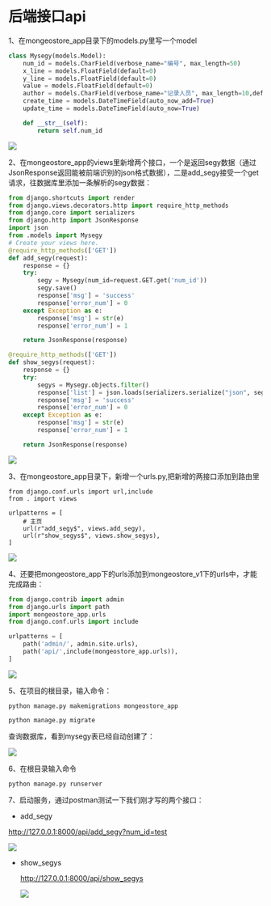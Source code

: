 # 后端接口api



1、在mongeostore_app目录下的models.py里写一个model

```python
class Mysegy(models.Model):
    num_id = models.CharField(verbose_name="编号", max_length=50)
    x_line = models.FloatField(default=0)
    y_line = models.FloatField(default=0)
    value = models.FloatField(default=0)
    author = models.CharField(verbose_name="记录人员", max_length=10,default="henggao")
    create_time = models.DateTimeField(auto_now_add=True)
    update_time = models.DateTimeField(auto_now=True)

    def __str__(self):
        return self.num_id

```

![](IMG/微信截图_20200828152321.png)



2、在mongeostore_app的views里新增两个接口，一个是返回segy数据（通过JsonResponse返回能被前端识别的json格式数据），二是add_segy接受一个get请求，往数据库里添加一条解析的segy数据：

```python
from django.shortcuts import render
from django.views.decorators.http import require_http_methods
from django.core import serializers
from django.http import JsonResponse
import json
from .models import Mysegy
# Create your views here.
@require_http_methods(['GET'])
def add_segy(request):
    response = {}
    try:
        segy = Mysegy(num_id=request.GET.get('num_id'))
        segy.save()
        response['msg'] = 'success'
        response['error_num'] = 0
    except Exception as e:
        response['msg'] = str(e)
        response['error_num'] = 1

    return JsonResponse(response)

@require_http_methods(['GET'])
def show_segys(request):
    response = {}
    try:
        segys = Mysegy.objects.filter()
        response['list'] = json.loads(serializers.serialize("json", segys))
        response['msg'] = 'success'
        response['error_num'] = 0
    except Exception as e:
        response['msg'] = str(e)
        response['error_num'] = 1

    return JsonResponse(response)
```

![](IMG/微信截图_20200828152034.png)

3、在mongeostore_app目录下，新增一个urls.py,把新增的两接口添加到路由里

```
from django.conf.urls import url,include 
from . import views

urlpatterns = [
    # 主页
    url(r"add_segy$", views.add_segy),
    url(r"show_segys$", views.show_segys),
]
```

![](IMG/微信截图_20200827211130.png)



4、还要把mongeostore_app下的urls添加到mongeostore_v1下的urls中，才能完成路由：

```python
from django.contrib import admin
from django.urls import path
import mongeostore_app.urls
from django.conf.urls import include

urlpatterns = [
    path('admin/', admin.site.urls),
    path('api/',include(mongeostore_app.urls)),
]

```

![](IMG/微信截图_20200827212215.png)



5、在项目的根目录，输入命令：

```
python manage.py makemigrations mongeostore_app

python manage.py migrate
```

查询数据库，看到mysegy表已经自动创建了：

![](IMG/微信截图_20200827212319.png)



6、在根目录输入命令

```
python manage.py runserver
```



7、启动服务，通过postman测试一下我们刚才写的两个接口：

- add_segy

http://127.0.0.1:8000/api/add_segy?num_id=test

![](IMG/微信截图_20200827213909.png)



- show_segys

  http://127.0.0.1:8000/api/show_segys

  ![](IMG/微信截图_20200828152202.png)
